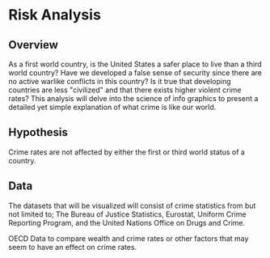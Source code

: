# Risk Analysis

## Overview
As a first world country, is the United States a safer place to live than a third world country? Have we developed a false sense of security since there are no active warlike conflicts in this country? Is it true that developing countries are less "civilized" and that there exists higher violent crime rates? This analysis will delve into the science of info graphics to present a detailed yet simple explanation of what crime is like our world. 

## Hypothesis
Crime rates are not affected by either the first or third world status of a country.

## Data
The datasets that will be visualized will consist of crime statistics from but not limited to; The Bureau of Justice Statistics, Eurostat, Uniform Crime Reporting Program, and the United Nations Office on Drugs and Crime. 

OECD Data to compare wealth and crime rates or other factors that may seem to have an effect on crime rates.



